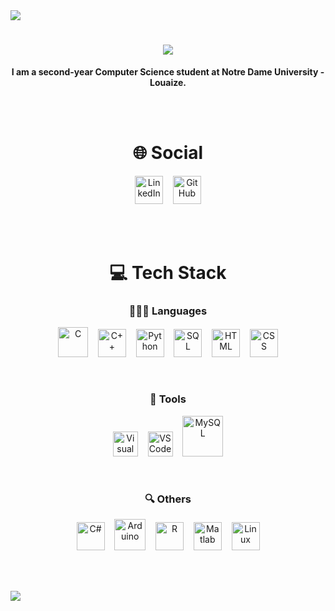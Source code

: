 <img src="https://github.com/ayhamsbh/ayhamsbh/assets/155199728/71fdbe6a-fd47-43fb-9673-b99af62379c7">

<h1 align="center">
    <img src="https://readme-typing-svg.herokuapp.com/?font=Righteous&size=35&center=true&vCenter=true&width=500&height=70&duration=4000&lines=Hi+There!+👋;+I'm+Ayham+Bouhamdan!;" />
</h1>

<p align="center" font-size="5000px"><b>I am a second-year Computer Science student at Notre Dame University - Louaize.</b></p>

<br><br>

<h1 align="center">🌐 Social</h1>
<p align="center">
    <a href="https://www.linkedin.com/in/ayham-s-bouhamdan-b832202a1/"><img alt="LinkedIn"width="45px"src="https://cdn.jsdelivr.net/gh/devicons/devicon/icons/linkedin/linkedin-original.svg" /></a>&nbsp;&nbsp;&nbsp;
    <a href="https://github.com/ayhamsbh"><img alt="GitHub" width="45px" src="https://cdn.jsdelivr.net/gh/devicons/devicon@latest/icons/github/github-original.svg" /></a>
</p>

<br><br>

<h1 align="center">💻 Tech Stack</h1>

<h3 align="center">👨🏻‍💻 Languages</h3>

<p align="center">
    <img alt="C" width="48px" src="https://cdn.jsdelivr.net/gh/devicons/devicon@latest/icons/c/c-original.svg" />&nbsp;&nbsp;&nbsp;
    <img alt="C++" width="45px" src="https://cdn.jsdelivr.net/gh/devicons/devicon@latest/icons/cplusplus/cplusplus-original.svg" />&nbsp;&nbsp;&nbsp;
    <a href="https://www.python.org/"><img alt="Python" width="45px" src="https://cdn.jsdelivr.net/gh/devicons/devicon@latest/icons/python/python-original.svg" /></a>&nbsp;&nbsp;&nbsp;
    <img alt="SQL" width="45px" src="https://cdn.jsdelivr.net/gh/devicons/devicon@latest/icons/azuresqldatabase/azuresqldatabase-original.svg" />&nbsp;&nbsp;&nbsp;
    <img alt="HTML" width="45px" src="https://cdn.jsdelivr.net/gh/devicons/devicon@latest/icons/html5/html5-original.svg" />&nbsp;&nbsp;&nbsp;
    <img alt="CSS" width="45px" src="https://cdn.jsdelivr.net/gh/devicons/devicon@latest/icons/css3/css3-original.svg" />
</p>

<br>

<h3 align="center">🧰 Tools</h3>

<p align="center">
    <img alt="Visual Studio" width="40px" src="https://cdn.jsdelivr.net/gh/devicons/devicon@latest/icons/visualstudio/visualstudio-original.svg" />&nbsp;&nbsp;&nbsp;
    <img alt="VS Code" width="40px" src="https://cdn.jsdelivr.net/gh/devicons/devicon@latest/icons/vscode/vscode-original.svg" />&nbsp;&nbsp;&nbsp;
    <a href="https://www.mysql.com/"><img alt="MySQL" width="65px" src="https://cdn.jsdelivr.net/gh/devicons/devicon@latest/icons/mysql/mysql-original-wordmark.svg" /></a>
</p>

<br>

<h3 align="center">🔍 Others</h3>

<p align="center">
    <a href="https://www.w3schools.com/cs/index.php#:~:text=C%23%20(C%2DSharp)%20is,Start%20learning%20C%23%20now%20%C2%BB"><img alt="C#" width="45px" src="https://cdn.jsdelivr.net/gh/devicons/devicon@latest/icons/csharp/csharp-original.svg" /></a>&nbsp;&nbsp;&nbsp;
    <a href="https://www.arduino.cc/"><img alt="Arduino" width="50px" src="https://cdn.jsdelivr.net/gh/devicons/devicon@latest/icons/arduino/arduino-original-wordmark.svg" /></a>&nbsp;&nbsp;&nbsp;
    <a href="https://www.r-project.org/"><img alt="R" width="45px" src="https://cdn.jsdelivr.net/gh/devicons/devicon@latest/icons/r/r-original.svg" /></a>&nbsp;&nbsp;&nbsp;
    <a href="https://www.mathworks.com/products/matlab.html"><img alt="Matlab" width="45px" src="https://cdn.jsdelivr.net/gh/devicons/devicon@latest/icons/matlab/matlab-original.svg" /></a>&nbsp;&nbsp;&nbsp;
    <img alt="Linux" width="45px" src="https://cdn.jsdelivr.net/gh/devicons/devicon/icons/linux/linux-original.svg" />
</p>

<br><br>

<img src="https://github.com/ayhamsbh/ayhamsbh/assets/155199728/71fdbe6a-fd47-43fb-9673-b99af62379c7">

